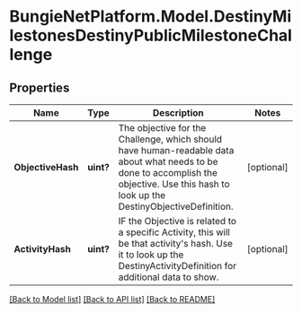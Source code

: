 # BungieNetPlatform.Model.DestinyMilestonesDestinyPublicMilestoneChallenge
## Properties

Name | Type | Description | Notes
------------ | ------------- | ------------- | -------------
**ObjectiveHash** | **uint?** | The objective for the Challenge, which should have human-readable data about what needs to be done to accomplish the objective. Use this hash to look up the DestinyObjectiveDefinition. | [optional] 
**ActivityHash** | **uint?** | IF the Objective is related to a specific Activity, this will be that activity&#39;s hash. Use it to look up the DestinyActivityDefinition for additional data to show. | [optional] 

[[Back to Model list]](../README.md#documentation-for-models) [[Back to API list]](../README.md#documentation-for-api-endpoints) [[Back to README]](../README.md)


